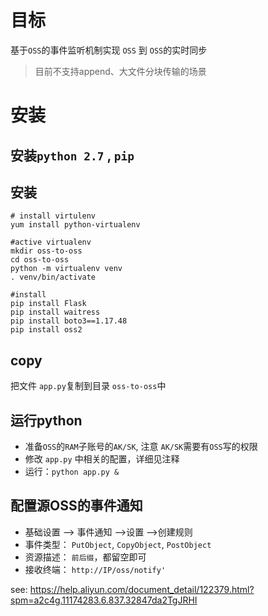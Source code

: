 # 目标

基于`OSS`的事件监听机制实现 `OSS` 到 `OSS`的实时同步

>
> 目前不支持append、大文件分块传输的场景
> 

# 安装

## 安装`python 2.7` , `pip`

## 安装

``` 
# install virtulenv
yum install python-virtualenv

#active virtualenv
mkdir oss-to-oss
cd oss-to-oss
python -m virtualenv venv
. venv/bin/activate

#install 
pip install Flask
pip install waitress
pip install boto3==1.17.48
pip install oss2
```


## copy
 把文件 `app.py`复制到目录 `oss-to-oss`中

## 运行python
 - 准备`OSS`的`RAM`子账号的`AK/SK`, 注意 `AK/SK`需要有`OSS`写的权限 
 - 修改 `app.py` 中相关的配置，详细见注释
 - 运行：`python app.py &`

## 配置源OSS的事件通知
- 基础设置 --> 事件通知 -->设置 -->创建规则 
- 事件类型： `PutObject`, `CopyObject`, `PostObject`
- 资源描述： `前后缀`，都留空即可
- 接收终端： `http://IP/oss/notify'`


see: https://help.aliyun.com/document_detail/122379.html?spm=a2c4g.11174283.6.837.32847da2TgJRHI

 

